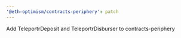```yaml
---
'@eth-optimism/contracts-periphery': patch
---
```


Add TeleportrDeposit and TeleportrDisburser to contracts-periphery
